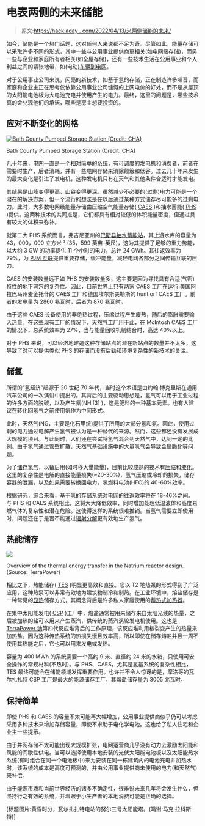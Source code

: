 # 电表两侧的未来储能

> 原文:[https://hack aday . com/2022/04/13/米两侧储能的未来/](https://hackaday.com/2022/04/13/the-future-of-energy-storage-on-both-sides-of-the-meter/)

如今，储能是一个热门话题，这对任何人来说都不足为奇。尽管如此，能量存储可以采取许多不同的形式，其中一些与公用事业提供商更相关(如电网级存储)，而另一些与企业和家庭所有者相关(如全屋存储)，还有一些技术生活在公用事业和个人利益之间的紧张地带，如(电动)[车辆到电网](https://hackaday.com/2022/03/08/grid-batteries-on-wheels-the-complicated-logistics-of-vehicle-grid-integration/)。

对于公用事业公司来说，闪亮的新技术，如基于氢的存储，正在制造许多噪音，而家庭和企业主正在思考仅依靠公用事业公司慷慨的上网电价的好处，而不是从屋顶的太阳能电池板为大电池充电并使用产生的电力。最终，这里的问题是，哪些技术真的会兑现他们的承诺，哪些是房主想要投资的。

## 应对不断变化的网格

[![Bath County Pumped Storage Station (Credit: CHA)](../Images/1c28922d7ce27b0f85b008a8aef6a92b.png)](https://hackaday.com/wp-content/uploads/2022/03/bath_county_pumped_storage_station.jpg)

Bath County Pumped Storage Station (Credit: CHA)

几十年来，电网一直是一个相对简单的系统，有可调度的发电机和消费者，前者在需要时生产，后者消耗，并有一些电网存储来消除颠簸和低谷。过去几十年来发生的最大变化是引进了发电机，这种发电机只有在天气和其他条件合适时才能发电。

其结果是山峰变得更高，山谷变得更深。虽然减少不必要的(过剩)电力可能是一个潜在的解决方案，但一个流行的想法是在以后通过某种方式储存尽可能多的过剩电力。此时，大多数电网级能量存储由压缩空气能量存储( [CAES](https://en.wikipedia.org/wiki/Compressed-air_energy_storage) )和抽水蓄能( [PHS](https://en.wikipedia.org/wiki/Pumped-storage_hydroelectricity) )提供。这两种技术的共同点是，它们都具有相对较低的体积能量密度，但通过具有较大的体积来弥补。

就第二大 PHS 系统而言，弗吉尼亚州的[巴斯县抽水蓄能站](https://en.wikipedia.org/wiki/Bath_County_Pumped_Storage_Station)，其上游水库的容量为 43，000，000 立方米 ³ (35，599 英亩-英尺)，这为其提供了足够的重力势能，以大约 3 GW 的功率提供 11 个小时的电力，总计 24 GWh。其往返效率为 79%，为 [PJM 互联](https://en.wikipedia.org/wiki/PJM_Interconnection)提供重要存储，缓冲能量，减轻电网各部分之间传输互联的压力。

CAES 的安装数量远不如 PHS 的安装数量多，这主要是因为寻找具有合适(气密)特性的地下洞穴的复杂性。因此，目前世界上只有两家 CAES 工厂在运行:美国阿拉巴马州麦金托什的 CAES 工厂和德国埃尔斯夫勒斯的 hunt orf CAES 工厂。前者的发电量为 2860 兆瓦时，后者为 870 兆瓦时。

由于这些 CAES 设备使用的非绝热过程，压缩过程产生废热，随后的膨胀需要输入热量。在这些现有工厂的情况下，天然气工厂用于此，在 McIntosh CAES 工厂的情况下，总系统效率为 27%，当与能量回收机制结合时，高达 40%以上。

对于 PHS 来说，可以经济地建造这种存储站点的潜在新站点的数量并不太多，这导致了对可以提供类似 PHS 的存储而没有后勤和环境复杂性的新技术的关注。

## 储氢

所谓的“氢经济”起源于 20 世纪 70 年代，当时这个术语是由约翰·博克里斯在通用汽车公司的一次演讲中提出的。其背后的主要驱动思想是，氢气可以用于工业过程的许多方面的脱碳，以及产生氨(NH [3] )，这是肥料的一种基本元素。也有人建议在转化回氢气之前使用氨作为中间形式。

此时，天然气(NG，主要是化石甲烷)提供了所用的大部分氢和氨。因此，使用过剩的电力通过电解产生氢气被认为是一种替代的来源。然而，这些都还没有发展成大规模的项目。与此同时，人们还在尝试将氢气混合到天然气中，达到一定的比例。由于氢气通过管壁扩散，天然气基础设施中的大量氢气会导致金属脆化等问题。

为了[储存氢气](https://en.wikipedia.org/wiki/Hydrogen_storage)，以备后用(如时移大量能量)，目前比较成熟的技术有[压缩](https://en.wikipedia.org/wiki/Compressed_hydrogen)和[液化](https://en.wikipedia.org/wiki/Liquid_hydrogen)。这里的复杂性是电解的直接能量损失(~20-30%)，氢气压缩或冷却的损失，储存容器的泄漏，以及如果需要转换回电力，氢燃料电池(HFC)的 40-60%效率。

根据研究，综合来看，基于氢的存储系统对电网的往返效率将在 18-46%之间。与 PHS 和 CAES 系统相比，这将大大降低效率，同时增加处理低温液体和高度易燃气体的复杂性和潜在危险。这使得这样的系统很难推销。当氢气需要立即使用时，问题还在于是否不能通过[辐射分解](https://en.wikipedia.org/wiki/Radiolysis)更有效地生产氢气。

## 热能储存

[![](../Images/d27e94a8b6b3ce71c8cb4a45dd2bbb71.png)](https://hackaday.com/wp-content/uploads/2021/06/terrapower_natrium_heat_flow_full.jpg)

Overview of the thermal energy transfer in the Natrium reactor design. (Source: TerraPower)

相比之下，热能储存( [TES](https://en.wikipedia.org/wiki/Thermal_energy_storage) )明显更高效和直接。它以 T2 地热泵的形式得到了广泛应用，这种热泵可以非常有效地为建筑物制冷和制热。在工业环境中，熔盐储存是一种常见的[显热](https://en.wikipedia.org/wiki/Sensible_heat)储存方式，其概念背后是许多私人家庭使用的[蓄热式加热器](https://en.wikipedia.org/wiki/Storage_heater)。

在集中太阳能发电( [CSP](https://en.wikipedia.org/wiki/Concentrated_solar_power) )工厂中，熔盐通常被用来储存来自太阳光线的热量，之后被加热的盐可以用来产生蒸汽，供传统的蒸汽涡轮发电机使用。这也是 [TerraPower 钠](https://hackaday.com/2021/07/06/terrapowers-natrium-combining-a-fast-neutron-reactor-with-built-in-grid-level-storage/)第四代反应堆背后的工作原理，该反应堆利用核裂变产生的热量来加热盐。因为这种传热系统的热损失慢且效率高，所以即使在储存熔盐并且一周不使用其热能之后，它也可以用来发电或发热。

容量为 400 MWh 的系统需要一个高约 9 米、直径约 24 米的水箱，只使用可安全操作的常规材料(不热时)。与 PHS、CAES，尤其是氢基系统的复杂性相比，TES 最终可能会在储能领域发挥重要作用。也许并不令人惊讶的是，摩洛哥的瓦尔扎扎特 CSP 工厂是最大的能源储存工厂，其熔盐储存量为 3005 兆瓦时。

## 保持简单

即使 PHS 和 CAES 的容量不太可能再大幅增加，公用事业提供商似乎仍可以考虑采用多种技术来增加存储容量，即使不求助于电化学电池。这也给了私人住宅和企业主一些提示。

由于并网存储不太可能出现大规模扩张，电网运营商几乎没有动力去激励太阳能和风能的间歇性供电。当可以选择使用本地安装的光伏太阳能电池板以及太阳能热水系统(有时组合在同一个电池板中)来为安装在同一栋建筑内的电池充电并加热水时，该系统的成本是高度可预测的，并由公用事业提供商未使用的电力(和天然气)来补偿。

由于能源市场和当前世界经济的诸多不确定性，很难说未来几年将会发生什么，但坚持行之有效的系统，并着眼于小生产者的本地消费可能是正确的选择。

[标题图片:黄昏时分，瓦尔扎扎特电站的努尔三号太阳能塔。(鸣谢:马克·拉科斯特)]